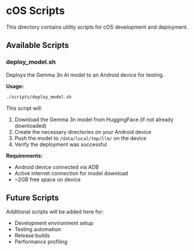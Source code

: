 # cOS Scripts

This directory contains utility scripts for cOS development and deployment.

## Available Scripts

### deploy_model.sh
Deploys the Gemma 3n AI model to an Android device for testing.

**Usage:**
```bash
./scripts/deploy_model.sh
```

This script will:
1. Download the Gemma 3n model from HuggingFace (if not already downloaded)
2. Create the necessary directories on your Android device
3. Push the model to `/data/local/tmp/llm/` on the device
4. Verify the deployment was successful

**Requirements:**
- Android device connected via ADB
- Active internet connection for model download
- ~2GB free space on device

## Future Scripts

Additional scripts will be added here for:
- Development environment setup
- Testing automation
- Release builds
- Performance profiling